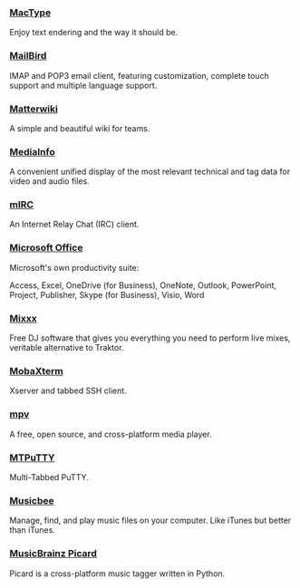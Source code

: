 ### [MacType](http://www.mactype.net/)

Enjoy text endering and the way it should be.

### [MailBird](https://www.mailbird.com/)

IMAP and POP3 email client, featuring customization, complete touch support and multiple language support.

### [Matterwiki](https://github.com/Matterwiki/Matterwiki)

A simple and beautiful wiki for teams.

### [MediaInfo](https://mediaarea.net/en/MediaInfo)

A convenient unified display of the most relevant technical and tag data for video and audio files.

### [mIRC](http://www.mirc.com/)

An Internet Relay Chat \(IRC\) client.

### [Microsoft Office](http://www.office.com)

Microsoft's own productivity suite:

Access, Excel, OneDrive \(for Business\), OneNote, Outlook, PowerPoint, Project, Publisher, Skype \(for Business\), Visio, Word

### [Mixxx](http://mixxx.org/)

Free DJ software that gives you everything you need to perform live mixes, veritable alternative to Traktor.

### [MobaXterm](http://mobaxterm.mobatek.net/)

Xserver and tabbed SSH client.

### [mpv](http://mpv.io/)

A free, open source, and cross-platform media player.

### [MTPuTTY](http://ttyplus.com/multi-tabbed-putty/)

Multi-Tabbed PuTTY.

### [Musicbee](http://getmusicbee.com/)

Manage, find, and play music files on your computer. Like iTunes but better than iTunes.

### [MusicBrainz Picard](https://picard.musicbrainz.org/)

Picard is a cross-platform music tagger written in Python.

